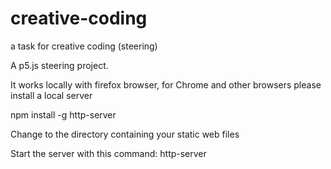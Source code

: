 ﻿# creative-coding
a task for creative coding (steering)

A p5.js steering project. 

It works locally with firefox browser, for Chrome and other browsers please install a local server 

npm install -g http-server

Change to the directory containing your static web files

Start the server with this command:	
http-server










